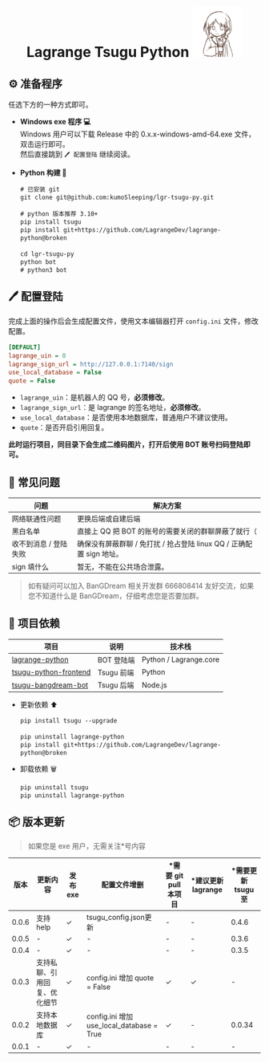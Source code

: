 
<h1 align="center"> Lagrange Tsugu Python 
<img src="./logo.jpg" width="100" height="100" alt="nina"/> 
</h1>



## ⚙️ 准备程序

任选下方的一种方式即可。

- **Windows exe 程序 💻**   
    Windows 用户可以下载 Release 中的 0.x.x-windows-amd-64.exe 文件，双击运行即可。   
    然后直接跳到 `🖊️ 配置登陆` 继续阅读。


- **Python 构建 🐍**

    ```shell
    # 已安装 git
    git clone git@github.com:kumoSleeping/lgr-tsugu-py.git

    # python 版本推荐 3.10+
    pip install tsugu
    pip install git+https://github.com/LagrangeDev/lagrange-python@broken

    cd lgr-tsugu-py
    python bot
    # python3 bot
    ```

## 🖊️ 配置登陆

完成上面的操作后会生成配置文件，使用文本编辑器打开 `config.ini` 文件，修改配置。

```ini
[DEFAULT]
lagrange_uin = 0
lagrange_sign_url = http://127.0.0.1:7140/sign
use_local_database = False
quote = False
```

- `lagrange_uin`：是机器人的 QQ 号，**必须修改**。
- `lagrange_sign_url`：是 lagrange 的签名地址，**必须修改**。
- `use_local_database`：是否使用本地数据库，普通用户不建议使用。
- `quote`：是否开启引用回复。

**此时运行项目，同目录下会生成二维码图片，打开后使用 BOT 账号扫码登陆即可。**

## 🤔 常见问题


[//]: # (表格)

| 问题 | 解决方案 |
| --- | --- |
| 网络联通性问题 | 更换后端或自建后端 |
| 黑白名单 | 直接上 QQ 把 BOT 的账号的需要关闭的群聊屏蔽了就行（ |
| 收不到消息 / 登陆失败 | 确保没有屏蔽群聊 / 免打扰 / 抢占登陆 linux QQ / 正确配置 sign 地址。 |
| sign 填什么 | 暂无，不能在公共场合泄露。 |


> 如有疑问可以加入 BanGDream 相关开发群 666808414 友好交流，如果您不知道什么是 BanGDream，仔细考虑您是否要加群。


## 📖 项目依赖

| 项目 | 说明 | 技术栈 |
| --- | --- | --- |
[lagrange-python](https://github.com/LagrangeDev/lagrange-python)  | BOT 登陆端 | Python / Lagrange.core |
[tsugu-python-frontend](https://github.com/kumoSleeping/tsugu-python-frontend)    | Tsugu 前端 | Python |
[tsugu-bangdream-bot](https://github.com/Yamamoto-2/tsugu-bangdream-bot)    | Tsugu 后端 | Node.js |

- 更新依赖 ⬆
    ```shell
    pip install tsugu --upgrade

    pip uninstall lagrange-python
    pip install git+https://github.com/LagrangeDev/lagrange-python@broken
    ```

- 卸载依赖 🗑
    ```shell
    pip uninstall tsugu
    pip uninstall lagrange-python
    ```

## 📦 版本更新

> 如果您是 exe 用户，无需关注*号内容

| 版本    | 更新内容       | 发布 exe | 配置文件增删 | *需要 git pull 本项目 | *建议更新 lagrange | *需要更新 tsugu 至 |
|-------|------------|--------| --- | --- | --- |---------------|
| 0.0.6 | 支持help | ✓      | tsugu_config.json更新 | - | - | 0.4.6        |
| 0.0.5 | - | ✓      | - | - | - | 0.3.6        |
| 0.0.4 | - | ✓      | - | - | - | 0.3.5        |
| 0.0.3 | 支持私聊、引用回复、优化细节 | ✓      | config.ini 增加 quote = False | ✓ | ✓ | -             |
| 0.0.2 | 支持本地数据库    | ✓      | config.ini 增加 use_local_database = True | ✓ | - | 0.0.34        |
| 0.0.1 | - | ✓      | - | - | - | -             |
